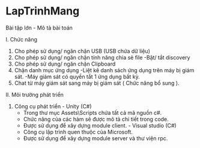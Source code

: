 # LapTrinhMang
Bài tập lớn - Mô tả bài toán


I.	Chức năng

  1.	Cho phép sử dụng/ ngăn chặn USB (USB chứa dữ liệu)
  2.	Cho phép sử dụng/ ngăn chặn tính năng chia sẻ file
            -Bật/ tắt discovery
  3.	Cho phép sử dụng/ ngăn chặn Clipboard
  4.	Chặn danh mục ứng dụng
            -Liệt kê danh sách ứng dụng trên máy bị giám sát.
            -Máy giám sát có quyền tắt 1 ứng dụng bất kỳ.
  5.	Chat từ máy giám sát sang máy bị giám sát ( Chức năng bổ sung ).


II.	Môi trường phát triển
  1.	Công cụ phát triển
    - Unity (C#)
        + Trong thư mục Assets\Scripts chứa tất cả mã nguồn c#.
        + Chức năng của các hàm sẽ được mô tả chi tiết trong code.
        + Được sử dụng để xây dựng module client.
    - Visual studio (C#)
        + Công cụ lập trình quen thuộc của Microsoft.
        + Được sử dụng để xây dựng module server và thư viện rpc.      
